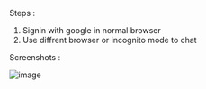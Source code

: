 Steps :

1. Signin with google in normal browser
2. Use diffrent browser or incognito mode to chat 

Screenshots : 

![image](https://drive.google.com/uc?export=view&id=1v-Nsx8uVlqTNVJzD2RGAHKjpFNz_UV4)
